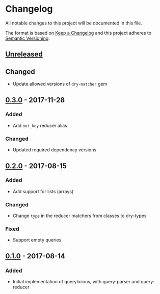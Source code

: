 # Changelog
All notable changes to this project will be documented in this file.

The format is based on [Keep a Changelog](http://keepachangelog.com/en/1.0.0/)
and this project adheres to [Semantic Versioning](http://semver.org/spec/v2.0.0.html).

## [Unreleased]

## Changed
- Update allowed versions of `dry-matcher` gem

## [0.3.0] - 2017-11-28
### Added
- Add `not_key` reducer alias

### Changed
- Updated required dependency versions

## [0.2.0] - 2017-08-15
### Added
- Add support for lists (arrays)

### Changed
- Change `type` in the reducer matchers from classes to dry-types

### Fixed
- Support empty queries

## [0.1.0] - 2017-08-14
### Added
- Initial implementation of querylicious, with query-parser and query-reducer

[Unreleased]: https://github.com/Sonans/querylicious/compare/v0.3.0...HEAD
[0.3.0]: https://github.com/Sonans/querylicious/compare/v0.2.0...v0.3.0
[0.2.0]: https://github.com/Sonans/querylicious/compare/v0.1.0...v0.2.0
[0.1.0]: https://github.com/Sonans/querylicious/compare/v0.0.0...v0.1.0
